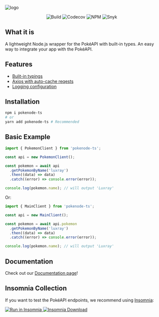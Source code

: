 ![logo](docs/_media/facebook_cover_photo_2.png)

<p align="center">
  <img alt="Build" src="https://img.shields.io/github/workflow/status/Gabb-c/pokenode-ts/Build?color=000000&labelColor=480ca8&style=for-the-badge&logo=nodedotjs&logoColor=white">
  <img alt="Codecov" src="https://img.shields.io/codecov/c/github/Gabb-c/pokenode-ts?color=000000&labelColor=f72585&&style=for-the-badge&token=whfY8GNSpS&logo=codecov&logoColor=white">
  <img alt="NPM" src="https://img.shields.io/npm/v/pokenode-ts?style=for-the-badge&color=000000&labelColor=4cc9f0&label=version&logo=github&logoColor=white">
  <img alt="Snyk" src="https://img.shields.io/snyk/vulnerabilities/github/Gabb-c/pokenode-ts?style=for-the-badge&color=000000&labelColor=70e000&logo=snyk" />
</p>

## What it is

A lightweight Node.js wrapper for the PokéAPI with built-in types. An easy way to integrate your app with the PokéAPI.

## Features

- [Bulit-in typings](https://gabb-c.github.io/pokenode-ts/#/typings/berry-typings?id=berries)
- [Axios with auto-cache reqests](https://gabb-c.github.io/pokenode-ts/#/getting-started/cache)
- [Logging configuration](https://gabb-c.github.io/pokenode-ts/#/getting-started/logs)

## Installation

```bash
npm i pokenode-ts
# or
yarn add pokenode-ts # Recommended
```

## Basic Example

```js
import { PokemonClient } from 'pokenode-ts';

const api = new PokemonClient();

const pokemon = await api
  .getPokemonByName('luxray')
  .then((data) => data)
  .catch((error) => console.error(error));

console.log(pokemon.name); // will output 'Luxray'
```

Or:

```js
import { MainClient } from 'pokenode-ts';

const api = new MainClient();

const pokemon = await api.pokemon
  .getPokemonByName('luxray')
  .then((data) => data)
  .catch((error) => console.error(error));

console.log(pokemon.name); // will output 'Luxray'
```

## Documentation

Check out our [Documentation page](https://gabb-c.github.io/pokenode-ts/#/)!

## Insomnia Collection

If you want to test the PokéAPI endpoints, we recommend using [Insomnia](https://insomnia.rest/):

<div display="flex">
  <a href="https://insomnia.rest/run/?label=Pok%C3%A9API&uri=https%3A%2F%2Fraw.githubusercontent.com%2FGabb-c%2Fpokeapi-insomnia-collection%2Fmain%2Fpokeapi.json">
    <img alt="Run in Insomnia" src="https://img.shields.io/badge/Insomnia-5849be?style=for-the-badge&logo=Insomnia&logoColor=white&label=Run%20in&labelColor=black">
  </a>
  <a href="https://insomnia.rest/download">
    <img alt="Insomnia Download" src="https://img.shields.io/badge/Insomnia-5849be?style=for-the-badge&logo=Insomnia&logoColor=white&label=Download&labelColor=black"/>
  </a>
</div>
